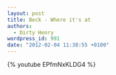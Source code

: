 ```yaml
---
layout: post
title: Beck - Where it's at
authors:
  - Dirty Henry
wordpress_id: 991
date: "2012-02-04 11:38:55 +0100"
---
```


{% youtube EPfmNxKLDG4 %}
